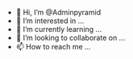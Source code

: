 - 👋 Hi, I’m @Adminpyramid
- 👀 I’m interested in ...
- 🌱 I’m currently learning ...
- 💞️ I’m looking to collaborate on ...
- 📫 How to reach me ...

<!---
Adminpyramid/Adminpyramid is a ✨ special ✨ repository because its `README.md` (this file) appears on your GitHub profile.
You can click the Preview link to take a look at your changes.
--->
